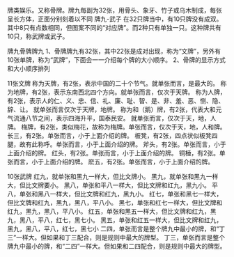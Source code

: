 牌类娱乐。又称骨牌。牌九每副为32张，用骨头、象牙、竹子或乌木制成，每张呈长方体，正面分别刻着以不同
牌九-武子
在32只牌当中，有10只牌没有成双。其中8只有点数相同，但图案不同的“对应牌”。而2种只有单独一只。这种牌共有10只，称武牌或武子。

牌九骨牌牌九
1、骨牌牌九有32张，其中22张是成对出现，称为“文牌”，另外有10张单牌，称为“武牌”，下面会一一介绍每个牌的大小顺序。
2、骨牌的显示方式和大小顺序排列

11张文牌
称为天牌，有2张，表示中国的二十个节气。就单张而言，是最大的。
称为地牌，有2张，表示东南西北四个方向。就单张而言，仅次于天牌。
称为人牌，有2张，表示人的仁、义、忠、信、礼、廉、耻、智、是、非、羞、恶、恻、隐、辞、让。 就单张而言仅次于天牌，地牌。
称为和（鹅）牌，有2张，代表大和元气流通八节之间，表示四海升平，国泰民安。 就单张而言，仅次于天，地，人牌。
梅牌，有2张，类似梅花，故称为梅牌。单张而言，仅次于天，地，人和牌。
长三，有2张。单张而言，小于上面介绍的牌。
板凳，有2张，四点状似板凳四腿，故有此称呼。单张而言，小于上面介绍的牌。 斧头，有2张。单张而言，小于上面介绍的牌。
红头，有2张。单张而言，小于上面介绍的牌。
铜棰，有2张。单张而言，小于上面介绍的牌。
麽五，有2张。单张而言，小于上面介绍的牌。

10张武牌
红九，就单张和黑九一样大，但比文牌小。
黑九，就单张和黑九一样大，但比文牌要小。
黑八，单张和平八一样大，但比文牌和红九，黑九小。
平八，单张和黑八一样大，但比文牌和红九，黑九小。
红七，单张和黑七一样大，但比文牌和红九，黑九，黑八，平八小。
黑七，单张和红七一样大，但比文牌和红九，黑九，黑八，平八小。
红五，单张和黑五一样大，但比文牌和红九，黑九，黑八，平八，红七，黑七小。
黑五，单张和红五一样大，但比文牌和红九，黑九，黑八，平八，红七，黑七小
二四，单张而言是整个牌九中最小的牌，和“丁三”一样大。但如果和丁三配合，则是规则中最大的牌型。
丁三，单张而言是整个牌九中最小的牌，和“二四”一样大。但如果和二四配合，则是规则中最大的牌型。